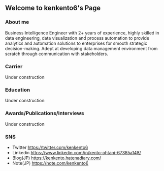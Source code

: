 ## Welcome to kenkento6's Page


### About me

Business Intelligence Engineer with 2+ years of experience, highly skilled in data engineering, data visualization and process automation to provide analytics and automation solutions to enterprises for smooth strategic decision-making. Adept at developing data management environment from scratch through communication with stakeholders.

### Carrier

Under construction

### Education

Under construction

### Awards/Publications/Interviews

Under construction

### SNS

- Twitter https://twitter.com/kenkento6
- Linkedin https://www.linkedin.com/in/kento-ohtani-67385a148/
- Blog(JP) https://kenkento.hatenadiary.com/
- Note(JP) https://note.com/kenkento6


